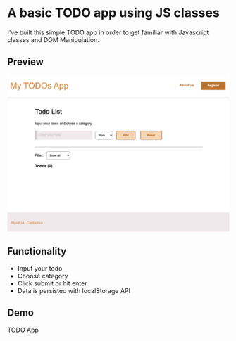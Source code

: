 
# A basic TODO app using JS classes

I've built this simple TODO app in order to get familiar with Javascript classes and DOM Manipulation. 



## Preview

![App Screenshot](https://github.com/ConsDu/simple-todo-app/blob/main/app-preview.png)


## Functionality

- Input your todo
- Choose category
- Click submit or hit enter
- Data is persisted with localStorage API


## Demo

[TODO App](https://bespoke-alfajores-2a8e94.netlify.app)
